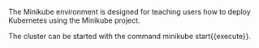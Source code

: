 The Minikube environment is designed for teaching users how to deploy Kubernetes using the Minikube project.

The cluster can be started with the command minikube start{{execute}}.